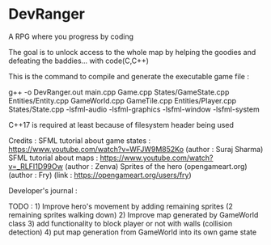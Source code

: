 # DevRanger
A RPG where you progress by coding

The goal is to unlock access to the whole map by helping the goodies and defeating the baddies... with code(C,C++)


This is the command to compile and generate the executable game file : 

g++ -o DevRanger.out main.cpp Game.cpp States/GameState.cpp Entities/Entity.cpp GameWorld.cpp GameTile.cpp Entities/Player.cpp States/State.cpp -lsfml-audio -lsfml-graphics -lsfml-window -lsfml-system

C++17 is required at least because of filesystem header being used
 
Credits : 
    SFML tutorial about game states : https://www.youtube.com/watch?v=WFJW9M852Ko (author : Suraj Sharma)
    SFML tutorial about maps : https://www.youtube.com/watch?v=_RLFI1D99Ow (author : Zenva)
    Sprites of the hero (opengameart.org) (author : Fry) (link : https://opengameart.org/users/fry)



Developer's journal : 

TODO : 
    1) Improve hero's movement by adding remaining sprites (2 remaining sprites walking down)
    2) Improve map generated by GameWorld class 
    3) add functionality to block player or not with walls (collision detection)
    4) put map generation from GameWorld into its own game state

